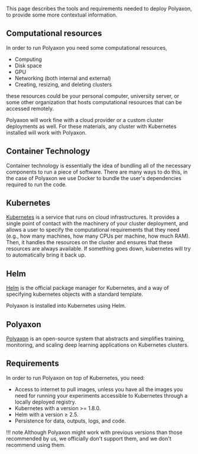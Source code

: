 This page describes the tools and requirements needed to deploy Polyaxon, to provide some more contextual information.

## Computational resources

In order to run Polyaxon you need some computational resources,

 * Computing
 * Disk space
 * GPU
 * Networking (both internal and external)
 * Creating, resizing, and deleting clusters

these resources could be your personal computer, university server,
or some other organization that hosts computational resources that can be accessed remotely.

Polyaxon will work fine with a cloud provider or a custom cluster deployments as well.
For these materials, any cluster with Kubernetes installed will work with Polyaxon.


## Container Technology

Container technology is essentially the idea of bundling all of the necessary components to run a piece of software.
There are many ways to do this, in the case of Polyaxon we use Docker to bundle the user's dependencies required
to run the code.


## Kubernetes

[Kubernetes](https://kubernetes.io/) is a service that runs on cloud infrastructures.
It provides a single point of contact with the machinery of your cluster deployment,
and allows a user to specify the computational requirements that they need
(e.g., how many machines, how many CPUs per machine, how much RAM).
Then, it handles the resources on the cluster and ensures that these resources are always available.
If something goes down, kubernetes will try to automatically bring it back up.


## Helm

[Helm](https://helm.sh/) is the official package manager for Kubernetes,
 and a way of specifying kubernetes objects with a standard template.

Polyaxon is installed into Kubernetes using Helm.


## Polyaxon

[Polyaxon](https://polyaxon.com/) is an open-source system that abstracts and simplifies training, monitoring,
and scaling deep learning applications on Kubernetes clusters.

## Requirements

In order to run Polyaxon on top of Kubernetes, you need:

 * Access to internet to pull images, unless you have all the images you need
   for running your experiments accessible to Kubernetes through a locally deployed registry.
 * Kubernetes with a version >= 1.8.0.
 * Helm with a version ≥ 2.5.
 * Persistence for data, outputs, logs, and code.


!!! note
    Although Polyaxon might work with previous versions than those recommended by us,
    we officially don't support them, and we don't recommend using them.


